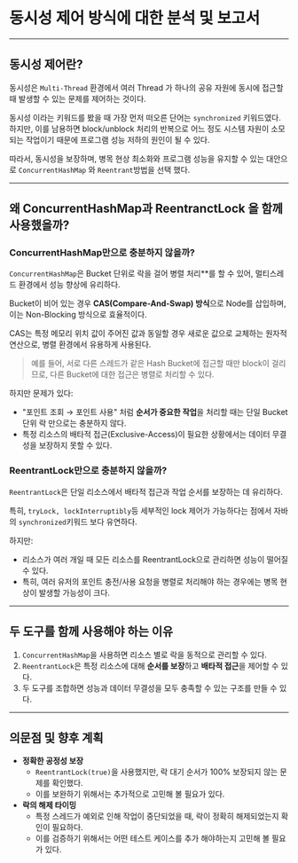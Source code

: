 # 동시성 제어 방식에 대한 분석 및 보고서
---

## 동시성 제어란?

동시성은 `Multi-Thread` 환경에서 여러 Thread 가 하나의 공유 자원에 동시에 접근할 때 발생할 수 있는 문제를 제어하는 것이다.

동시성 이라는 키워드를 봤을 때 가장 먼저 떠오른 단어는 `synchronized` 키워드였다. 하지만, 이를 남용하면 block/unblock 처리의 반복으로 어느 정도 시스템 자원이 소모되는 작업이기 때문에 프로그램 성능 저하의 원인이 될 수 있다. 

따라서, 동시성을 보장하며, 병목 현상 최소화와 프로그램 성능을 유지할 수 있는 대안으로 `ConcurrentHashMap` 와 `Reentrant`방법을 선택 했다.

---

## 왜 ConcurrentHashMap과 ReentranctLock 을 함께 사용했을까?

### ConcurrentHashMap만으로 충분하지 않을까?

`ConcurrentHashMap`은 Bucket 단위로 락을 걸어 병렬 처리**를 할 수 있어, 멀티스레드 환경에서 성능 향상에 유리하다.

Bucket이 비어 있는 경우 **CAS(Compare-And-Swap) 방식**으로 Node를 삽입하며, 이는 Non-Blocking 방식으로 효율적이다.

CAS는 특정 메모리 위치 값이 주어진 값과 동일할 경우 새로운 값으로 교체하는 원자적 연산으로, 병렬 환경에서 유용하게 사용된다.

> 예를 들어, 서로 다른 스레드가 같은 Hash Bucket에 접근할 때만 block이 걸리므로, 다른 Bucket에 대한 접근은 병렬로 처리할 수 있다.
> 

하지만 문제가 있다:

- "포인트 조회 → 포인트 사용" 처럼 **순서가 중요한 작업**을 처리할 때는 단일 Bucket 단위 락 만으로는 충분하지 않다.
- 특정 리소스의 배타적 접근(Exclusive-Access)이 필요한 상황에서는 데이터 무결성을 보장하지 못할 수 있다.

### ReentrantLock만으로 충분하지 않을까?

`ReentrantLock`은 단일 리소스에서 배타적 접근과 작업 순서를 보장하는 데 유리하다.

특히, `tryLock, lockInterruptibly`등 세부적인 lock 제어가 가능하다는 점에서 자바의 `synchronized`키워드 보다 유연하다. 

하지만:

- 리소스가 여러 개일 때 모든 리소스를 ReentrantLock으로 관리하면 성능이 떨어질 수 있다.
- 특히, 여러 유저의 포인트 충전/사용 요청을 병렬로 처리해야 하는 경우에는 병목 현상이 발생할 가능성이 크다.

---

## 두 도구를 함께 사용해야 하는 이유

1. `ConcurrentHashMap`을 사용하면 리소스 별로 락을 동적으로 관리할 수 있다.
2. `ReentrantLock`은 특정 리소스에 대해 **순서를 보장**하고 **배타적 접근**을 제어할 수 있다.
3. 두 도구를 조합하면 성능과 데이터 무결성을 모두 충족할 수 있는 구조를 만들 수 있다.

---

## 의문점 및 향후 계획

- **정확한 공정성 보장**
    - `ReentrantLock(true)`을 사용했지만, 락 대기 순서가 100% 보장되지 않는 문제를 확인했다.
    - 이를 보완하기 위해서는 추가적으로 고민해 볼 필요가 있다.
- **락의 해제 타이밍**
    - 특정 스레드가 예외로 인해 작업이 중단되었을 때, 락이 정확히 해제되었는지 확인이 필요하다.
    - 이를 검증하기 위해서는 어떤 테스트 케이스를 추가 해야하는지 고민해 볼 필요가 있다.